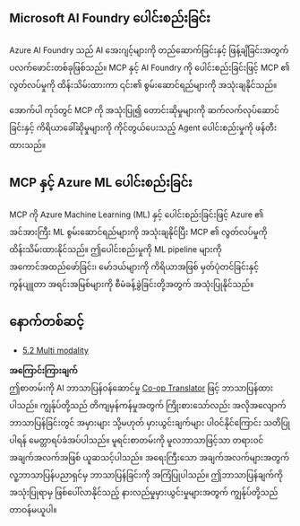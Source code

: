<!--
CO_OP_TRANSLATOR_METADATA:
{
  "original_hash": "33daea2e41ef7635cf13c41d6a3ea773",
  "translation_date": "2025-07-14T00:10:00+00:00",
  "source_file": "05-AdvancedTopics/mcp-integration/README.md",
  "language_code": "my"
}
-->
## Microsoft AI Foundry ပေါင်းစည်းခြင်း

Azure AI Foundry သည် AI အေးဂျင့်များကို တည်ဆောက်ခြင်းနှင့် ဖြန့်ချိခြင်းအတွက် ပလက်ဖောင်းတစ်ခုဖြစ်သည်။ MCP နှင့် AI Foundry ကို ပေါင်းစည်းခြင်းဖြင့် MCP ၏ လွတ်လပ်မှုကို ထိန်းသိမ်းထားကာ ၎င်း၏ စွမ်းဆောင်ရည်များကို အသုံးချနိုင်သည်။

အောက်ပါ ကုဒ်တွင် MCP ကို အသုံးပြု၍ တောင်းဆိုမှုများကို ဆက်လက်လုပ်ဆောင်ခြင်းနှင့် ကိရိယာခေါ်ဆိုမှုများကို ကိုင်တွယ်ပေးသည့် Agent ပေါင်းစည်းမှုကို ဖန်တီးထားသည်။

## MCP နှင့် Azure ML ပေါင်းစည်းခြင်း

MCP ကို Azure Machine Learning (ML) နှင့် ပေါင်းစည်းခြင်းဖြင့် Azure ၏ အင်အားကြီး ML စွမ်းဆောင်ရည်များကို အသုံးချနိုင်ပြီး MCP ၏ လွတ်လပ်မှုကို ထိန်းသိမ်းထားနိုင်သည်။ ဤပေါင်းစည်းမှုကို ML pipeline များကို အကောင်အထည်ဖော်ခြင်း၊ မော်ဒယ်များကို ကိရိယာအဖြစ် မှတ်ပုံတင်ခြင်းနှင့် ကွန်ပျူတာ အရင်းအမြစ်များကို စီမံခန့်ခွဲခြင်းတို့အတွက် အသုံးပြုနိုင်သည်။

## နောက်တစ်ဆင့်

- [5.2 Multi modality](../mcp-multi-modality/README.md)

**အကြောင်းကြားချက်**  
ဤစာတမ်းကို AI ဘာသာပြန်ဝန်ဆောင်မှု [Co-op Translator](https://github.com/Azure/co-op-translator) ဖြင့် ဘာသာပြန်ထားပါသည်။ ကျွန်ုပ်တို့သည် တိကျမှန်ကန်မှုအတွက် ကြိုးစားသော်လည်း အလိုအလျောက် ဘာသာပြန်ခြင်းတွင် အမှားများ သို့မဟုတ် မှားယွင်းချက်များ ပါဝင်နိုင်ကြောင်း သတိပြုပါရန် မေတ္တာရပ်ခံအပ်ပါသည်။ မူရင်းစာတမ်းကို မူလဘာသာဖြင့်သာ တရားဝင်အချက်အလက်အဖြစ် ယူဆသင့်ပါသည်။ အရေးကြီးသော အချက်အလက်များအတွက် လူ့ဘာသာပြန်ပညာရှင်မှ ဘာသာပြန်ခြင်းကို အကြံပြုပါသည်။ ဤဘာသာပြန်ချက်ကို အသုံးပြုရာမှ ဖြစ်ပေါ်လာနိုင်သည့် နားလည်မှုမှားယွင်းမှုများအတွက် ကျွန်ုပ်တို့သည် တာဝန်မယူပါ။